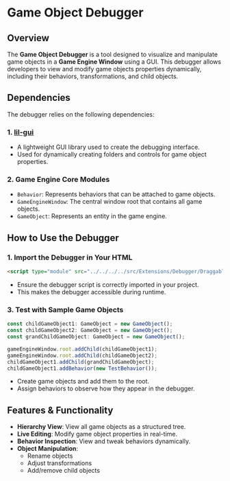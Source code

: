 # Game Object Debugger

## Overview
The **Game Object Debugger** is a tool designed to visualize and manipulate game objects in a **Game Engine Window** using a GUI. This debugger allows developers to view and modify game objects properties dynamically, including their behaviors, transformations, and child objects.

## Dependencies
The debugger relies on the following dependencies:

### 1. **[lil-gui](https://github.com/georgealways/lil-gui)**
   - A lightweight GUI library used to create the debugging interface.
   - Used for dynamically creating folders and controls for game object properties.

### 2. **Game Engine Core Modules**
   - `Behavior`: Represents behaviors that can be attached to game objects.
   - `GameEngineWindow`: The central window root that contains all game objects.
   - `GameObject`: Represents an entity in the game engine.

## How to Use the Debugger
### **1. Import the Debugger in Your HTML**
```html
<script type="module" src="../../../../src/Extensions/Debugger/DraggableElement.ts"></script>
```
- Ensure the debugger script is correctly imported in your project.
- This makes the debugger accessible during runtime.

### **3. Test with Sample Game Objects**
```typescript
const childGameObject1: GameObject = new GameObject();
const childGameObject2: GameObject = new GameObject();
const grandChildGameObject: GameObject = new GameObject();

gameEngineWindow.root.addChild(childGameObject1);
gameEngineWindow.root.addChild(childGameObject2);
childGameObject1.addChild(grandChildGameObject);
childGameObject1.addBehavior(new TestBehavior());
```
- Create game objects and add them to the root.
- Assign behaviors to observe how they appear in the debugger.

## Features & Functionality
- **Hierarchy View**: View all game objects as a structured tree.
- **Live Editing**: Modify game object properties in real-time.
- **Behavior Inspection**: View and tweak behaviors dynamically.
- **Object Manipulation**:
  - Rename objects
  - Adjust transformations
  - Add/remove child objects